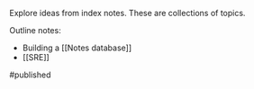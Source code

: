 Explore ideas from index notes. These are collections of topics. 

Outline notes:
- Building a [[Notes database]]
- [[SRE]]


#published 
